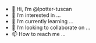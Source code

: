 - 👋 Hi, I’m @lpotter-tuscan
- 👀 I’m interested in ...
- 🌱 I’m currently learning ...
- 💞️ I’m looking to collaborate on ...
- 📫 How to reach me ...

<!---
lpotter-tuscan/lpotter-tuscan is a ✨ special ✨ repository because its `README.md` (this file) appears on your GitHub profile.
You can click the Preview link to take a look at your changes.
--->
